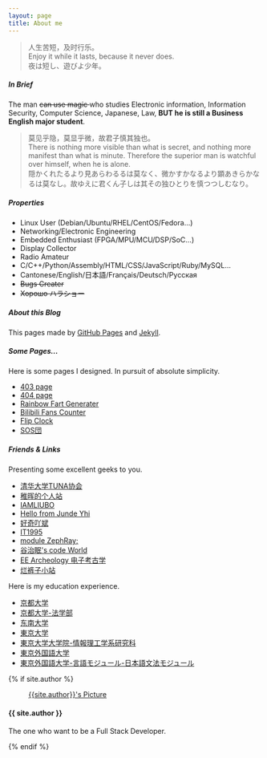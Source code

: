 ```yaml
---
layout: page
title: About me 
---
```


<div class="me">
    <blockquote>
    <p>
    人生苦短，及时行乐。<br>
    Enjoy it while it lasts, because it never does.<br>
    夜は短し、遊びよ少年。<br>
    </p>
    </blockquote>
    <h5>In Brief</h5>
    <p>
        The man <s> can use magic </s> who studies Electronic information, Information Security, Computer Science, Japanese, Law, 
        <strong>BUT he is still a Business English major student</strong>.
    </p>
    <blockquote>
    <p>
    莫见乎隐，莫显乎微，故君子慎其独也。<br>
    There is nothing more visible than what is secret, and nothing more manifest than what is minute. Therefore the superior man is watchful over himself, when he is alone.<br>
    隠かくれたるより見あらわるるは莫なく、微かすかなるより顕あきらかなるは莫なし。故ゆえに君くん子しは其その独ひとりを慎つつしむなり。<br>
    </p>
    </blockquote>
    <h5>Properties</h5>
    <ul>
        <li>Linux User (Debian/Ubuntu/RHEL/CentOS/Fedora...)</li>
        <li>Networking/Electronic Engineering</li>
        <li>Embedded Enthusiast (FPGA/MPU/MCU/DSP/SoC...)</li>
        <li>Display Collector</li>
        <li>Radio Amateur</li>
        <li>C/C++/Python/Assembly/HTML/CSS/JavaScript/Ruby/MySQL...</li>
        <li>Cantonese/English/日本語/Français/Deutsch/Русская</li>
        <li><s> Bugs Creater </s></li>
        <li><s> Хорошо ハラショー </s></li>
    </ul>
    <h5>About this Blog</h5>
    <p>This pages made by <a href="https://pages.github.com/">GitHub Pages</a> and <a href="http://jekyll.com.cn/">Jekyll</a>. </p>
    <h5>Some Pages...</h5>
    <p>
        Here is some pages I designed. In pursuit of absolute simplicity.
    </p>
    <ul>
        <li><a href="https://icing.fun/post/">403 page</a></li>
        <li><a href="https://icing.fun/500.html">404 page</a></li>
        <li><a href="https://icingtomato.gitee.io/chp/index.html">Rainbow Fart Generater</a></li>
        <li><a href="http://icingtomato.gitee.io/simple-tool-pages/bilibili-fans/#15261940">Bilibili Fans Counter</a></li>
        <li><a href="http://icingtomato.gitee.io/simple-tool-pages/flip-clock/">Flip Clock</a></li>
        <li><a href="http://icingtomato.gitee.io/sosdan/index.html">SOS団</a></li>
    </ul>
    <h5>Friends & Links</h5>
    <p>
        Presenting some excellent geeks to you.
    </p>
    <ul>
        <li><a href="https://tuna.moe/">清华大学TUNA协会</a></li>
        <li><a href="http://www.pengzhihui.xyz/">稚晖的个人站</a></li>
        <li><a href="https://blogs.oopswow.com/">IAMLIUBO</a></li>
        <li><a href="https://www.yhi.moe/">Hello from Junde Yhi</a></li>
        <li><a href="http://www.haoqiabin.cn/">好奇吖斌</a></li>
        <li><a href="http://www.it1995.cn/">IT1995</a></li>
        <li><a href="https://zephray.me/">module ZephRay;</a></li>
        <li><a href="http://www.guzhimian.fun/">谷治眠's code World</a></li>
        <li><a href="http://7400.me/">EE Archeology 电子考古学</a></li>
        <li><a href="https://blog.lkzstudio.com/">烂裤子小站</a></li>
    </ul>
    <p>
        Here is my education experience.
    </p>
    <ul>
        <li><a href="https://www.kyoto-u.ac.jp/ja">京都大学</a></li>
        <li><a href="https://law.kyoto-u.ac.jp/undergraduate/">京都大学-法学部</a></li>
        <li><a href="https://www.seu.edu.cn/">东南大学</a></li>
        <li><a href="https://www.u-tokyo.ac.jp/ja/index.html">東京大学</a></li>
        <li><a href="https://www.i.u-tokyo.ac.jp/">東京大学大学院-情報理工学系研究科</a></li>
        <li><a href="http://www.tufs.ac.jp/">東京外国語大学</a></li>
        <li><a href="http://www.coelang.tufs.ac.jp/mt/ja/gmod/">東京外国語大学-言語モジュール-日本語文法モジュール</a></li>
    </ul>
</div>

<footer class="post-footer">
    <!-- If we want to display author's name and bio -->
    {% if site.author %}
        <figure class="author-image">
            <a class="img" href="{{'/' | relative_url }}" style="background-image: url({{'/assets/images/profile.png' | relative_url}})">
            <span class="hidden">{{site.author}}'s Picture</span></a>
        </figure>
        <section class="author">
            <!-- Author Name -->
            <h4> {{ site.author }} </h4>
            <!-- Author Bio -->
            <p>The one who want to be a Full Stack Developer.</p>
        </section>
    {% endif %}
</footer>
